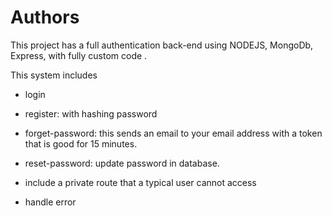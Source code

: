 # Authors
This project has a full authentication back-end using NODEJS, MongoDb, Express, with fully custom code .



This system includes 
- login 
- register: with hashing password
- forget-password: this sends an email to your email address with a token that is good for 15 minutes.

- reset-password: update password in database.
- include a private route that a typical user cannot access
- handle error
